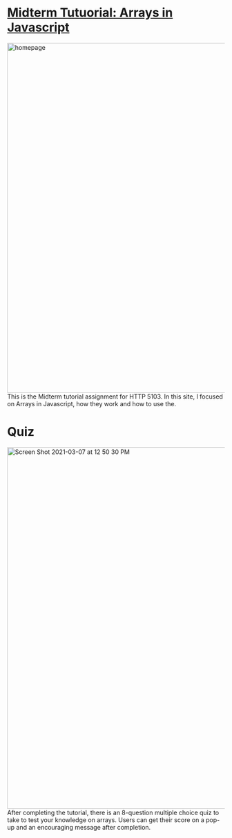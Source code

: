 
<h1><a href="https://a-hagar.github.io/midtermtutorial/">Midterm Tutuorial: Arrays in Javascript</a></h1>
<img width="809" alt="homepage" src="https://user-images.githubusercontent.com/75767321/110249242-44e00300-7f43-11eb-88c2-2a1082157dca.png" href="https://a-hagar.github.io/midtermtutorial/" width="25%">
This is the Midterm tutorial assignment for HTTP 5103. In this site, I focused on Arrays in Javascript, how they work and how to use the.

<h1>Quiz</h1>
<img width="836" alt="Screen Shot 2021-03-07 at 12 50 30 PM" src="https://user-images.githubusercontent.com/75767321/110249346-c20b7800-7f43-11eb-9617-0b237a233248.png">
After completing the tutorial, there is an 8-question multiple choice quiz to take to test your knowledge on arrays. Users can get their score on a pop-up and an encouraging message after completion.


